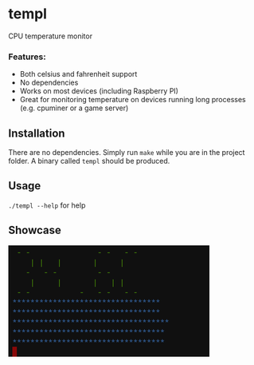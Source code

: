 # templ
CPU temperature monitor

### Features:
- Both celsius and fahrenheit support
- No dependencies
- Works on most devices (including Raspberry PI)
- Great for monitoring temperature on devices running long processes (e.g. cpuminer or a game server)

## Installation
There are no dependencies. Simply run `make` while you are in the project folder. A binary called `templ` should be produced.

## Usage
`./templ --help` for help

## Showcase
![Example](./img/example.png)
